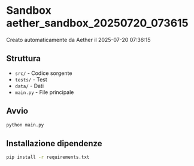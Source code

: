 # Sandbox aether_sandbox_20250720_073615

Creato automaticamente da Aether il 2025-07-20 07:36:15

## Struttura
- `src/` - Codice sorgente
- `tests/` - Test
- `data/` - Dati
- `main.py` - File principale

## Avvio
```bash
python main.py
```

## Installazione dipendenze
```bash
pip install -r requirements.txt
```
